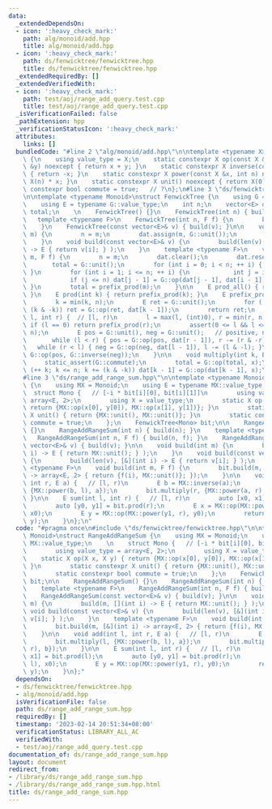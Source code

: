 ```yaml
---
data:
  _extendedDependsOn:
  - icon: ':heavy_check_mark:'
    path: alg/monoid/add.hpp
    title: alg/monoid/add.hpp
  - icon: ':heavy_check_mark:'
    path: ds/fenwicktree/fenwicktree.hpp
    title: ds/fenwicktree/fenwicktree.hpp
  _extendedRequiredBy: []
  _extendedVerifiedWith:
  - icon: ':heavy_check_mark:'
    path: test/aoj/range_add_query.test.cpp
    title: test/aoj/range_add_query.test.cpp
  _isVerificationFailed: false
  _pathExtension: hpp
  _verificationStatusIcon: ':heavy_check_mark:'
  attributes:
    links: []
  bundledCode: "#line 2 \"alg/monoid/add.hpp\"\n\ntemplate <typename X>\nstruct Monoid_Add\
    \ {\n    using value_type = X;\n    static constexpr X op(const X &x, const X\
    \ &y) noexcept { return x + y; }\n    static constexpr X inverse(const X &x) noexcept\
    \ { return -x; }\n    static constexpr X power(const X &x, int n) noexcept { return\
    \ X(n) * x; }\n    static constexpr X unit() noexcept { return X(0); }\n    static\
    \ constexpr bool commute = true;   // ?\n};\n#line 3 \"ds/fenwicktree/fenwicktree.hpp\"\
    \n\ntemplate <typename Monoid>\nstruct FenwickTree {\n    using G = Monoid;\n\
    \    using E = typename G::value_type;\n    int n;\n    vector<E> dat;\n    E\
    \ total;\n    \n    FenwickTree() {}\n    FenwickTree(int n) { build(n); }\n \
    \   template <typename F>\n    FenwickTree(int n, F f) {\n        build(n, f);\n\
    \    }\n    FenwickTree(const vector<E>& v) { build(v); }\n\n    void build(int\
    \ m) {\n        n = m;\n        dat.assign(m, G::unit());\n        total = G::unit();\n\
    \    }\n    void build(const vector<E>& v) {\n        build(len(v), [&](int i)\
    \ -> E { return v[i]; } );\n    }\n    template <typename F>\n    void build(int\
    \ m, F f) {\n        n = m;\n        dat.clear();\n        dat.reserve(m);\n \
    \       total = G::unit();\n        for (int i = 0; i < n; ++ i) { dat.eb(f(i));\
    \ }\n        for (int i = 1; i <= n; ++ i) {\n            int j = i + (i & -i);\n\
    \            if (j <= n) dat[j - 1] = G::op(dat[j - 1], dat[i - 1]);\n       \
    \ }\n        total = prefix_prod(m);\n    }\n\n    E prod_all() { return total;\
    \ }\n    E prod(int k) { return prefix_prod(k); }\n    E prefix_prod(int k) {\n\
    \        k = min(k, n);\n        E ret = G::unit();\n        for (; k > 0; k -=\
    \ (k & -k)) ret = G::op(ret, dat[k - 1]);\n        return ret;\n    }\n    E prod(int\
    \ l, int r) {  // [l, r)\n        l = max(l, (int)0), r = min(r, n);\n       \
    \ if (l == 0) return prefix_prod(r);\n        assert(0 <= l && l <= r && r <=\
    \ n);\n        E pos = G::unit(), neg = G::unit();   // positive, negative\n \
    \       while (l < r) { pos = G::op(pos, dat[r - 1]), r -= (r & -r); }\n     \
    \   while (r < l) { neg = G::op(neg, dat[l - 1]), l -= (l & -l); }\n        return\
    \ G::op(pos, G::inverse(neg));\n    }\n\n    void multiply(int k, E x) {\n   \
    \     static_assert(G::commute);\n        total = G::op(total, x);\n        for\
    \ (++ k; k <= n; k += (k & -k)) dat[k - 1] = G::op(dat[k - 1], x);\n    }\n};\n\
    #line 3 \"ds/range_add_range_sum.hpp\"\n\ntemplate <typename Monoid>\nstruct RangeAddRangeSum\
    \ {\n    using MX = Monoid;\n    using E = typename MX::value_type;\n    \n  \
    \  struct Mono {   // [-i * bit[i][0], bit[i][1]]\n        using value_type =\
    \ array<E, 2>;\n        using X = value_type;\n        static X op(X x, X y) {\
    \ return {MX::op(x[0], y[0]), MX::op(x[1], y[1])}; }\n        static constexpr\
    \ X unit() { return {MX::unit(), MX::unit()}; }\n        static constexpr bool\
    \ commute = true;\n    };\n    FenwickTree<Mono> bit;\n\n    RangeAddRangeSum()\
    \ {}\n    RangeAddRangeSum(int n) { build(n); }\n    template <typename F>\n \
    \   RangeAddRangeSum(int n, F f) { build(n, f); }\n    RangeAddRangeSum(const\
    \ vector<E>& v) { build(v); }\n\n    void build(int m) {\n        build(m, [](int\
    \ i) -> E { return MX::unit(); } );\n    }\n    void build(const vector<E>& v)\
    \ {\n        build(len(v), [&](int i) -> E { return v[i]; } );\n    }\n    template\
    \ <typename F>\n    void build(int m, F f) {\n        bit.build(m, [&](int i)\
    \ -> array<E, 2> { return {f(i), MX::unit()}; });\n    }\n\n    void add(int l,\
    \ int r, E a) {   // [l, r)\n        E b = MX::inverse(a);\n        bit.multiply(l,\
    \ {MX::power(b, l), a});\n        bit.multiply(r, {MX::power(a, r), b});\n   \
    \ }\n\n    E sum(int l, int r) {   // [l, r)\n        auto [x0, x1] = bit.prod(l);\n\
    \        auto [y0, y1] = bit.prod(r);\n        E x = MX::op(MX::power(x1, l),\
    \ x0);\n        E y = MX::op(MX::power(y1, r), y0);\n        return MX::op(MX::inverse(x),\
    \ y);\n    }\n};\n"
  code: "#pragma once\n#include \"ds/fenwicktree/fenwicktree.hpp\"\n\ntemplate <typename\
    \ Monoid>\nstruct RangeAddRangeSum {\n    using MX = Monoid;\n    using E = typename\
    \ MX::value_type;\n    \n    struct Mono {   // [-i * bit[i][0], bit[i][1]]\n\
    \        using value_type = array<E, 2>;\n        using X = value_type;\n    \
    \    static X op(X x, X y) { return {MX::op(x[0], y[0]), MX::op(x[1], y[1])};\
    \ }\n        static constexpr X unit() { return {MX::unit(), MX::unit()}; }\n\
    \        static constexpr bool commute = true;\n    };\n    FenwickTree<Mono>\
    \ bit;\n\n    RangeAddRangeSum() {}\n    RangeAddRangeSum(int n) { build(n); }\n\
    \    template <typename F>\n    RangeAddRangeSum(int n, F f) { build(n, f); }\n\
    \    RangeAddRangeSum(const vector<E>& v) { build(v); }\n\n    void build(int\
    \ m) {\n        build(m, [](int i) -> E { return MX::unit(); } );\n    }\n   \
    \ void build(const vector<E>& v) {\n        build(len(v), [&](int i) -> E { return\
    \ v[i]; } );\n    }\n    template <typename F>\n    void build(int m, F f) {\n\
    \        bit.build(m, [&](int i) -> array<E, 2> { return {f(i), MX::unit()}; });\n\
    \    }\n\n    void add(int l, int r, E a) {   // [l, r)\n        E b = MX::inverse(a);\n\
    \        bit.multiply(l, {MX::power(b, l), a});\n        bit.multiply(r, {MX::power(a,\
    \ r), b});\n    }\n\n    E sum(int l, int r) {   // [l, r)\n        auto [x0,\
    \ x1] = bit.prod(l);\n        auto [y0, y1] = bit.prod(r);\n        E x = MX::op(MX::power(x1,\
    \ l), x0);\n        E y = MX::op(MX::power(y1, r), y0);\n        return MX::op(MX::inverse(x),\
    \ y);\n    }\n};"
  dependsOn:
  - ds/fenwicktree/fenwicktree.hpp
  - alg/monoid/add.hpp
  isVerificationFile: false
  path: ds/range_add_range_sum.hpp
  requiredBy: []
  timestamp: '2023-02-14 20:51:34+08:00'
  verificationStatus: LIBRARY_ALL_AC
  verifiedWith:
  - test/aoj/range_add_query.test.cpp
documentation_of: ds/range_add_range_sum.hpp
layout: document
redirect_from:
- /library/ds/range_add_range_sum.hpp
- /library/ds/range_add_range_sum.hpp.html
title: ds/range_add_range_sum.hpp
---
```

